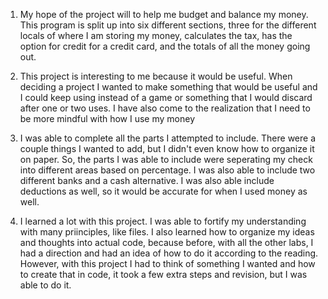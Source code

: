 1.  My hope of the project will to help me budget and balance my money.  This program is split up into six different sections, three for the different locals of where I am storing my money, calculates the tax, has the option for credit for a credit card, and the totals of all the money going out.

2.  This project is interesting to me because it would be useful.  When deciding a project I wanted to make something that would be useful and I could keep using instead of a game or something that I would discard after one or two uses.  I have also come to the realization that I need to be more mindful with how I use my money

3.  I was able to complete all the parts I attempted to include.  There were a couple things I wanted to add, but I didn't even know how to organize it on paper.  So, the parts I was able to include were seperating my check into different areas based on percentage.  I was also able to include two different banks and a cash alternative.  I was also able include deductions as well, so it would be accurate for when I used money as well.

4.  I learned a lot with this project.  I was able to fortify my understanding with many priinciples, like files.  I also learned how to organize my ideas and thoughts into actual code, because before, with all the other labs, I had a direction and had an idea of how to do it according to the reading.  However, with this project I had to think of something I wanted and how to create that in code, it took a few extra steps and revision, but I was able to do it.